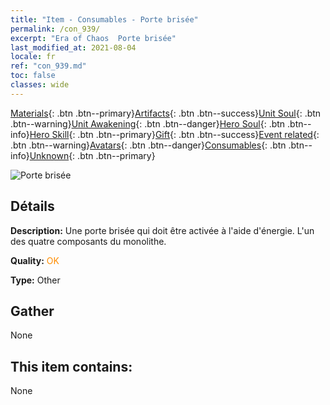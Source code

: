 ```yaml
---
title: "Item - Consumables - Porte brisée"
permalink: /con_939/
excerpt: "Era of Chaos  Porte brisée"
last_modified_at: 2021-08-04
locale: fr
ref: "con_939.md"
toc: false
classes: wide
---
```

 [Materials](/ItemsFR/){: .btn .btn--primary}[Artifacts](/ItemsFR/Artifacts/){: .btn .btn--success}[Unit Soul](/ItemsFR/UnitSoul/){: .btn .btn--warning}[Unit Awakening](/ItemsFR/UnitAwakening/){: .btn .btn--danger}[Hero Soul](/ItemsFR/HeroSoul/){: .btn .btn--info}[Hero Skill](/ItemsFR/HeroSkill/){: .btn .btn--primary}[Gift](/ItemsFR/Gift/){: .btn .btn--success}[Event related](/ItemsFR/Events/){: .btn .btn--warning}[Avatars](/ItemsFR/Avatars/){: .btn .btn--danger}[Consumables](/ItemsFR/Consumables/){: .btn .btn--info}[Unknown](/ItemsFR/Unknown/){: .btn .btn--primary}

 ![Porte brisée](/images/t/i_40027.png)

## Détails
 **Description:** Une porte brisée qui doit être activée à l'aide d'énergie. L'un des quatre composants du monolithe.

 **Quality:** <span style="color: #FF8C00">OK</span>

 **Type:** Other

## Gather

  None

## This item contains:

  None

